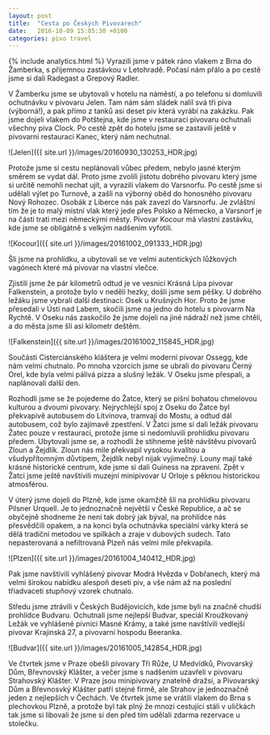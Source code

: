 ```yaml
---
layout: post
title:  "Cesta po Českých Pivovarech"
date:   2016-10-09 15:05:30 +0100
categories: pivo travel
---
```

{% include analytics.html %}
Vyrazili jsme v pátek ráno vlakem z Brna do Žamberka, s příjemnou zastávkou v Letohradě. Počasí nám přálo a po cestě jsme si dali Radegast a Grepový Radler.

V Žamberku jsme se ubytovali v hotelu na náměstí, a po telefonu si domluvili ochutnávku v pivovaru Jelen. Tam nám sám sládek nalil svá tři piva (výborná!), a pak přímo z tanků asi deset piv která vyrábí na zakázku. Pak jsme dojeli vlakem do Potštejna, kde jsme v restauraci pivovaru ochutnali všechny piva Clock. Po cestě zpět do hotelu jsme se zastavili ještě v pivovarní restauraci Kanec, který nám nechutnal.

![Jelen]({{ site.url }}/images/20160930_130253_HDR.jpg)

Protože jsme si cestu neplánovali vůbec předem, nebylo jasné kterým směrem se vydat dál. Proto jsme zvolili jistotu dobrého pivovaru který jsme si určitě nemohli nechat ujít, a vyrazili vlakem do Varsnorfu. Po cestě jsme si udělali výlet po Turnově, a zašli na výborný oběd do honosného pivovaru Nový Rohozec. Osobák z Liberce nás pak zavezl do Varsnorfu. Je zvláštní tím že je to malý místní vlak který jede přes Polsko a Německo, a Varsnorf je na části trati mezi německými městy. Pivovar Kocour má vlastní zastávku, kde jsme se obligátně s velkým nadšením vyfotili.

![Kocour]({{ site.url }}/images/20161002_091333_HDR.jpg)

Šli jsme na prohlídku, a ubytovali se ve velmi autentických lůžkových vagónech které má pivovar na vlastní vlečce.

Zjistili jsme že pár kilometrů odtud je ve vesnici Krásná Lípa pivovar Falkenstein, a protože bylo v neděli hezky, došli jsme sem pěšky. U dobrého ležáku jsme vybrali další destinaci: Osek u Krušných Hor. Proto že jsme přesedali v Ústí nad Labem, skočili jsme na jedno do hotelu s pivovarm Na Rychtě. V Oseku nás zaskočilo že jsme dojeli na jiné nádraží než jsme chtěli, a do města jsme šli asi kilometr deštěm.

![Falkenstein]({{ site.url }}/images/20161002_115845_HDR.jpg)

Součásti Cisterciánského kláštera je velmi moderní pivovar Ossegg, kde nám velmi chutnalo. Po mnoha vzorcích jsme se ubrali do pivovaru Černý Orel, kde byla velmi pálivá pizza a slušný ležák. V Oseku jsme přespali, a naplánovali další den.

Rozhodli jsme se že pojedeme do Žatce, který se pišní bohatou chmelovou kulturou a dvoumi pivovary. Nejrychlejší spoj z Oseku do Žatce byl překvapivě autobusem do Litvínova, tramvají do Mostu, a odtud dál autobusem, což bylo zajímavě zpestření. V Žatci jsme si dali ležák pivovaru Žatec pouze v restauraci, protože jsme si nedomluvili prohlídku pivovaru předem. Ubytovali jsme se, a rozhodli že stihneme ještě návštěvu pivovarů Zloun a Žejdlík. Zloun nás mile překvapil vysokou kvalitou a všudypřítomným důvtipem, Žejdlík nebyl nijak vyjimečný. Louny mají také krásné historické centrum, kde jsme si dali Guiness na zpravení. Zpět v Žatci jsme ještě navštívili muzejní minipivovar U Orloje s pěknou historickou atmosférou.

V úterý jsme dojeli do Plzně, kde jsme okamžitě šli na prohlídku pivovaru Pilsner Urquell. Je to jednoznačně největší v České Republice, a ač se obyčejně shodneme že není tak dobrý jak býval, na prohlídce nás přesvědčili opakem, a na konci byla ochutnávka speciální várky která se dělá tradiční metodou ve spilkách a zraje v dubových sudech. Tato nepasterovaná a nefiltrovaná Plzeň nás velmi mile překvapila.

![Plzen]({{ site.url }}/images/20161004_140412_HDR.jpg)

Pak jsme navštívili vyhlášený pivovar Modrá Hvězda v Dobřanech, který má velmi širokou nabídku alespoň deseti piv, a vše nám až na poslední třiadvaceti stupňový vzorek chutnalo.

Středu jsme ztrávili v Českých Budějovicích, kde jsme byli na značně chudší prohlídce Budvaru. Ochutnali jsme nejlepší Budvar, speciál Kroužkovaný Ležák ve vyhlášené pivnici Masné Krámy, a také jsme navštívili vedlejší pivovar Krajinská 27, a pivovarní hospodu Beeranka.

![Budvar]({{ site.url }}/images/20161005_142854_HDR.jpg)

Ve čtvrtek jsme v Praze obešli pivovary Tři Růže, U Medvídků, Pivovarský Dům, Břevnovský Klášter, a večer jsme s nadšením uzavřeli v pivovaru Strahovský Klášter. V Praze jsou minipivovary znatelně dražsí, a Pivovarský Dům a Břevnosvký Klášter patří stejné firmě, ale Strahov je jednoznačně jeden z nejlepších v Čechách. Ve čtvrtek jsme se vrátili vlakem do Brna s plechovkou Plzně, a protože byl tak plný že mnozí cestující stáli v uličkách tak jsme si libovali že jsme si den před tím udělali zdarma rezervace u stolečku.
